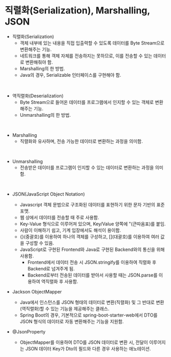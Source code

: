 # 직렬화(Serialization), Marshalling, JSON

* 직렬화(Serialization)
  * 객체 내부에 있는 내용을 직접 입출력할 수 있도록 데이터를 Byte Stream으로 변환해주는 기능.
  * 네트워크를 통해 객체 자체를 전송하지는 못하므로, 이를 전송할 수 있는 데이터로 변환해줘야 함.
  * Marshalling의 한 방법.
  * Java의 경우, Serializable 인터페이스를 구현해야 함.

<br>

* 역직렬화(Deserialization)
  * Byte Stream으로 들어온 데이터를 프로그램에서 인지할 수 있는 객체로 변환해주는 기능.
  * Unmarshalling의 한 방법.

<br>

* Marshalling
  * 직렬화와 유사하며, 전송 가능한 데이터로 변환하는 과정을 의미함.

<br>

* Unmarshalling
  * 전송받은 데이터를 프로그램이 인지할 수 있는 데이터로 변환하는 과정을 의미함.

<br>

* JSON(JavaScript Object Notation)
  * Javascript 객체 문법으로 구조화된 데이터를 표현하기 위한 문자 기반의 표준 포맷.
  * 웹 상에서 데이터를 전송할 때 주로 사용함.
  * Key-Value 형식으로 이루어져 있으며, Key/Value 양쪽에 "(큰따옴표)를 붙임.
  * 사람이 이해하기 쉽고, 기계 입장에서도 해석이 용이함.
  * {}(중괄호)를 이용하여 하나의 객체를 구성하고, \[\](대괄호)를 이용하여 여러 값을 구성할 수 있음.
  * JavaScript로 구현된 Frontend와 Java로 구현된 Backend와의 통신을 위해 사용함.
    * Frontend에서 데이터 전송 시 JSON.stringify를 이용하여 직렬화 후 Backend로 넘겨주게 됨.
    * Backend로부터 전송된 데이터를 받아서 사용할 때는 JSON.parse를 이용하여 역직렬화 후 사용함.

* Jackson ObjectMapper
  * Java에서 인스턴스를 JSON 형태의 데이터로 변환(직렬화) 및 그 반대로 변환(역직렬화)할 수 있는 기능을 제공해주는 클래스.
  * Spring Boot의 경우, 기본적으로 spring-boot-starter-web에서 DTO를 JSON 형식의 데이터로 자동 변환해주는 기능을 지원함.

* @JsonProperty
  * ObjectMapper를 이용하여 DTO를 JSON 데이터로 변환 시, 전달이 이루어지는 JSON 데이터 Key가 Dto의 필드와 다른 경우 사용하는 애노테이션.
